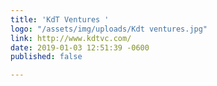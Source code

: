 ```yaml
---
title: 'KdT Ventures '
logo: "/assets/img/uploads/Kdt ventures.jpg"
link: http://www.kdtvc.com/
date: 2019-01-03 12:51:39 -0600
published: false

---
```

